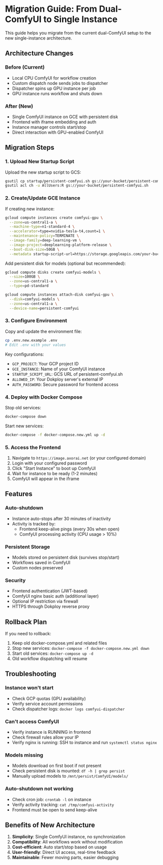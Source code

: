 # Migration Guide: From Dual-ComfyUI to Single Instance

This guide helps you migrate from the current dual-ComfyUI setup to the new single-instance architecture.

## Architecture Changes

### Before (Current)

- Local CPU ComfyUI for workflow creation
- Custom dispatch node sends jobs to dispatcher
- Dispatcher spins up GPU instance per job
- GPU instance runs workflow and shuts down

### After (New)

- Single ComfyUI instance on GCE with persistent disk
- Frontend with iframe embedding and auth
- Instance manager controls start/stop
- Direct interaction with GPU-enabled ComfyUI

## Migration Steps

### 1. Upload New Startup Script

Upload the new startup script to GCS:

```bash
gsutil cp startup/persistent-comfyui.sh gs://your-bucket/persistent-comfyui.sh
gsutil acl ch -u AllUsers:R gs://your-bucket/persistent-comfyui.sh
```

### 2. Create/Update GCE Instance

If creating new instance:

```bash
gcloud compute instances create comfyui-gpu \
  --zone=us-central1-a \
  --machine-type=n1-standard-4 \
  --accelerator=type=nvidia-tesla-t4,count=1 \
  --maintenance-policy=TERMINATE \
  --image-family=deep-learning-vm \
  --image-project=deeplearning-platform-release \
  --boot-disk-size=50GB \
  --metadata startup-script-url=https://storage.googleapis.com/your-bucket/persistent-comfyui.sh
```

Add persistent disk for models (optional but recommended):

```bash
gcloud compute disks create comfyui-models \
  --size=100GB \
  --zone=us-central1-a \
  --type=pd-standard

gcloud compute instances attach-disk comfyui-gpu \
  --disk=comfyui-models \
  --zone=us-central1-a \
  --device-name=persistent-comfyui
```

### 3. Configure Environment

Copy and update the environment file:

```bash
cp .env.new.example .env
# Edit .env with your values
```

Key configurations:

- `GCP_PROJECT`: Your GCP project ID
- `GCE_INSTANCE`: Name of your ComfyUI instance
- `STARTUP_SCRIPT_URL`: GCS URL of persistent-comfyui.sh
- `ALLOWED_IP`: Your Dokploy server's external IP
- `AUTH_PASSWORD`: Secure password for frontend access

### 4. Deploy with Docker Compose

Stop old services:

```bash
docker-compose down
```

Start new services:

```bash
docker-compose -f docker-compose.new.yml up -d
```

### 5. Access the Frontend

1. Navigate to `https://image.axorai.net` (or your configured domain)
2. Login with your configured password
3. Click "Start Instance" to boot up ComfyUI
4. Wait for instance to be ready (1-2 minutes)
5. ComfyUI will appear in the iframe

## Features

### Auto-shutdown

- Instance auto-stops after 30 minutes of inactivity
- Activity is tracked by:
  - Frontend keep-alive pings (every 30s when open)
  - ComfyUI processing activity (CPU usage > 10%)

### Persistent Storage

- Models stored on persistent disk (survives stop/start)
- Workflows saved in ComfyUI
- Custom nodes preserved

### Security

- Frontend authentication (JWT-based)
- ComfyUI nginx basic auth (additional layer)
- Optional IP restriction via firewall
- HTTPS through Dokploy reverse proxy

## Rollback Plan

If you need to rollback:

1. Keep old docker-compose.yml and related files
2. Stop new services: `docker-compose -f docker-compose.new.yml down`
3. Start old services: `docker-compose up -d`
4. Old workflow dispatching will resume

## Troubleshooting

### Instance won't start

- Check GCP quotas (GPU availability)
- Verify service account permissions
- Check dispatcher logs: `docker logs comfyui-dispatcher`

### Can't access ComfyUI

- Verify instance is RUNNING in frontend
- Check firewall rules allow your IP
- Verify nginx is running: SSH to instance and run `systemctl status nginx`

### Models missing

- Models download on first boot if not present
- Check persistent disk is mounted: `df -h | grep persist`
- Manually upload models to `/mnt/persist/ComfyUI/models/`

### Auto-shutdown not working

- Check cron job: `crontab -l` on instance
- Verify activity tracking: `cat /tmp/comfyui-activity`
- Frontend must be open to send keep-alive

## Benefits of New Architecture

1. **Simplicity**: Single ComfyUI instance, no synchronization
2. **Compatibility**: All workflows work without modification
3. **Cost-efficient**: Auto start/stop based on usage
4. **User-friendly**: Direct UI access, real-time feedback
5. **Maintainable**: Fewer moving parts, easier debugging
